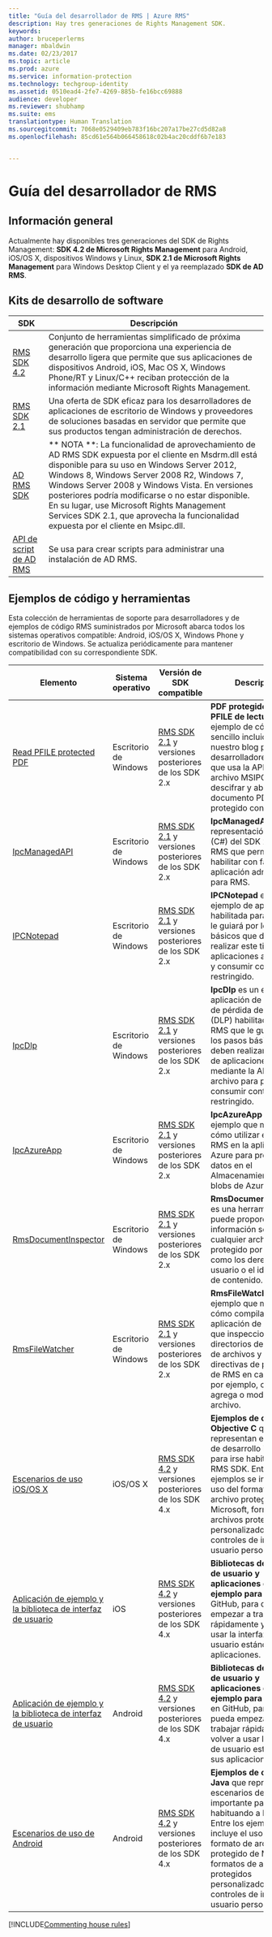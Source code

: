 ```yaml
---
title: "Guía del desarrollador de RMS | Azure RMS"
description: Hay tres generaciones de Rights Management SDK.
keywords: 
author: bruceperlerms
manager: mbaldwin
ms.date: 02/23/2017
ms.topic: article
ms.prod: azure
ms.service: information-protection
ms.technology: techgroup-identity
ms.assetid: 0510ead4-2fe7-4269-885b-fe16bcc69888
audience: developer
ms.reviewer: shubhamp
ms.suite: ems
translationtype: Human Translation
ms.sourcegitcommit: 7068e0529409eb783f16bc207a17be27cd5d82a8
ms.openlocfilehash: 85cd61e564b066458618c02b4ac20cddf6b7e183


---
```


# <a name="rms-developers-guide"></a>Guía del desarrollador de RMS

## <a name="overview"></a>Información general ##
Actualmente hay disponibles tres generaciones del SDK de Rights Management: **SDK 4.2 de Microsoft Rights Management** para Android, iOS/OS X, dispositivos Windows y Linux, **SDK 2.1 de Microsoft Rights Management** para Windows Desktop Client y el ya reemplazado **SDK de AD RMS**.

## <a name="software-development-kits"></a>Kits de desarrollo de software ##
| SDK | Descripción |
|------|---------|
| [RMS SDK 4.2](active-directory-rights-management-services-multi-platform-thin-client-sdk-portal.md) | Conjunto de herramientas simplificado de próxima generación que proporciona una experiencia de desarrollo ligera que permite que sus aplicaciones de dispositivos Android, iOS, Mac OS X, Windows Phone/RT y Linux/C++ reciban protección de la información mediante Microsoft Rights Management. |
| [RMS SDK 2.1](microsoft-information-protection-and-control-client-portal.md) | Una oferta de SDK eficaz para los desarrolladores de aplicaciones de escritorio de Windows y proveedores de soluciones basadas en servidor que permite que sus productos tengan administración de derechos.|
|[AD RMS SDK]()|** NOTA **: La funcionalidad de aprovechamiento de AD RMS SDK expuesta por el cliente en Msdrm.dll está disponible para su uso en Windows Server 2012, Windows 8, Windows Server 2008 R2, Windows 7, Windows Server 2008 y Windows Vista. En versiones posteriores podría modificarse o no estar disponible. En su lugar, use Microsoft Rights Management Services SDK 2.1, que aprovecha la funcionalidad expuesta por el cliente en Msipc.dll.|
|[API de script de AD RMS]()| Se usa para crear scripts para administrar una instalación de AD RMS.|

## <a name="code-samples-and-tools"></a>Ejemplos de código y herramientas ##
Esta colección de herramientas de soporte para desarrolladores y de ejemplos de código RMS suministrados por Microsoft abarca todos los sistemas operativos compatible: Android, iOS/OS X, Windows Phone y escritorio de Windows. Se actualiza periódicamente para mantener compatibilidad con su correspondiente SDK.

| Elemento | Sistema operativo | Versión de SDK compatible | Descripción |
|------|------------------|------------------------|-------------|
| [Read PFILE protected PDF](https://blogs.msdn.microsoft.com/rms/2015/11/09/reading-a-pfile-protected-pdf/) | Escritorio de Windows| [RMS SDK 2.1](microsoft-information-protection-and-control-client-portal.md) y versiones posteriores de los SDK 2.x | **PDF protegido con PFILE de lectura** es un ejemplo de código sencillo incluido en nuestro blog para desarrolladores de RMS que usa la API de archivo MSIPC para descifrar y abrir un documento PDF protegido con PFILE.|
| [IpcManagedAPI](https://github.com/Azure-Samples/active-directory-dotnet-rms) | Escritorio de Windows | [RMS SDK 2.1](microsoft-information-protection-and-control-client-portal.md) y versiones posteriores de los SDK 2.x | **IpcManagedAPI** es una representación .NET (C#) del SDK 2.1 de RMS que permite habilitar con facilidad su aplicación administrada para RMS.|
| [IPCNotepad](https://code.msdn.microsoft.com/ipcnotepad-sample-f67dae80) | Escritorio de Windows | [RMS SDK 2.1](microsoft-information-protection-and-control-client-portal.md) y versiones posteriores de los SDK 2.x| **IPCNotepad** es un ejemplo de aplicación habilitada para RMS que le guiará por los pasos básicos que deben realizar este tipo de aplicaciones al proteger y consumir contenido restringido.|
| [IpcDlp](https://github.com/Azure-Samples/active-directory-dotnet-rms)|Escritorio de Windows|[RMS SDK 2.1](microsoft-information-protection-and-control-client-portal.md) y versiones posteriores de los SDK 2.x|**IpcDlp** es un ejemplo de aplicación de protección de pérdida de datos (DLP) habilitada para RMS que le guiará por los pasos básicos que deben realizar este tipo de aplicaciones mediante la API de archivo para proteger y consumir contenido restringido.|
| [IpcAzureApp](https://github.com/Azure-Samples/active-directory-dotnet-rms) | Escritorio de Windows|[RMS SDK 2.1](microsoft-information-protection-and-control-client-portal.md) y versiones posteriores de los SDK 2.x|**IpcAzureApp** es un ejemplo que muestra cómo utilizar el SDK de RMS en la aplicación de Azure para proteger los datos en el Almacenamiento de blobs de Azure.|
| [RmsDocumentInspector](https://github.com/Azure-Samples/active-directory-dotnet-rms) | Escritorio de Windows|[RMS SDK 2.1](microsoft-information-protection-and-control-client-portal.md) y versiones posteriores de los SDK 2.x|**RmsDocumentInspector** es una herramienta que puede proporcionar información sobre cualquier archivo protegido por RMS, como los derechos de usuario o el identificador de contenido.|
| [RmsFileWatcher](https://github.com/Azure-Samples/active-directory-dotnet-rms) | Escritorio de Windows|[RMS SDK 2.1](microsoft-information-protection-and-control-client-portal.md) y versiones posteriores de los SDK 2.x|**RmsFileWatcher** es un ejemplo que muestra cómo compilar una aplicación de Windows que inspecciona directorios del sistema de archivos y aplica directivas de protección de RMS en cada cambio, por ejemplo, cuando se agrega o modifica un archivo.|
| [Escenarios de uso iOS/OS X](https://msdn.microsoft.com/library/dn758307(v=vs.85).aspx) |iOS/OS X|[RMS SDK 4.2](active-directory-rights-management-services-multi-platform-thin-client-sdk-portal.md) y versiones posteriores de los SDK 4.x|**Ejemplos de código Objective C** que representan escenarios de desarrollo importante para irse habituando a RMS SDK. Entre los ejemplos se incluye el uso del formato de archivo protegido de Microsoft, formatos de archivos protegidos personalizados y controles de interfaz de usuario personalizados.|
| [Aplicación de ejemplo y la biblioteca de interfaz de usuario](https://github.com/AzureAD/rms-sdk-ui-for-ios) |iOS|[RMS SDK 4.2](active-directory-rights-management-services-multi-platform-thin-client-sdk-portal.md) y versiones posteriores de los SDK 4.x|**Bibliotecas de interfaz de usuario y aplicaciones de ejemplo para iOS** en GitHub, para que pueda empezar a trabajar rápidamente y volver a usar la interfaz de usuario estándar en sus aplicaciones.|
| [Aplicación de ejemplo y la biblioteca de interfaz de usuario](https://github.com/AzureAD/rms-sdk-ui-for-android) |Android|[RMS SDK 4.2](active-directory-rights-management-services-multi-platform-thin-client-sdk-portal.md) y versiones posteriores de los SDK 4.x|**Bibliotecas de interfaz de usuario y aplicaciones de ejemplo para Android** en GitHub, para que pueda empezar a trabajar rápidamente y volver a usar la interfaz de usuario estándar en sus aplicaciones.|
| [Escenarios de uso de Android](https://msdn.microsoft.com/en-us/library/dn758246(v=vs.85).aspx) |Android|[RMS SDK 4.2](active-directory-rights-management-services-multi-platform-thin-client-sdk-portal.md) y versiones posteriores de los SDK 4.x|**Ejemplos de código Java** que representan escenarios de desarrollo importante para irse habituando a RMS SDK. Entre los ejemplos se incluye el uso del formato de archivo protegido de Microsoft, formatos de archivos protegidos personalizados y controles de interfaz de usuario personalizados.|

[!INCLUDE[Commenting house rules](../includes/houserules.md)]


<!--HONumber=Jan17_HO4-->



